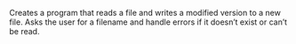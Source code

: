 Creates a program that reads a file and writes a modified version to a new file.
Asks the user for a filename and handle errors if it doesn’t exist or can’t be read.
